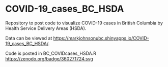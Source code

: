 # COVID-19_cases_BC_HSDA
Repository to post code to visualize COVID-19 cases in British Columbia by Health Service Delivery Areas (HSDA).

Data can be viewed at https://markjohnsonubc.shinyapps.io/COVID-19_cases_BC_HSDA/.

Code is posted in BC_COVIDcases_HSDA.R
https://zenodo.org/badge/360271724.svg
